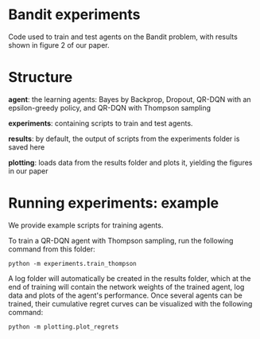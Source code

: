 # Bandit experiments
Code used to train and test agents on the Bandit problem, with results shown in figure 2 of our paper.

# Structure

**agent**: the learning agents: Bayes by Backprop, Dropout, QR-DQN with an epsilon-greedy policy, and QR-DQN with Thompson sampling

**experiments**: containing scripts to train and test agents.

**results**: by default, the output of scripts from the experiments folder is saved here

**plotting**: loads data from the results folder and plots it, yielding the figures in our paper

# Running experiments: example
We provide example scripts for training agents.

To train a QR-DQN agent with Thompson sampling, run the following command from this folder:

```
python -m experiments.train_thompson
```

A log folder will automatically be created in the results folder, which at the end of training will contain the network weights of the trained agent, log data and plots of the agent's performance. Once several agents can be trained, their cumulative regret curves can be visualized with the following command:

```
python -m plotting.plot_regrets
```
